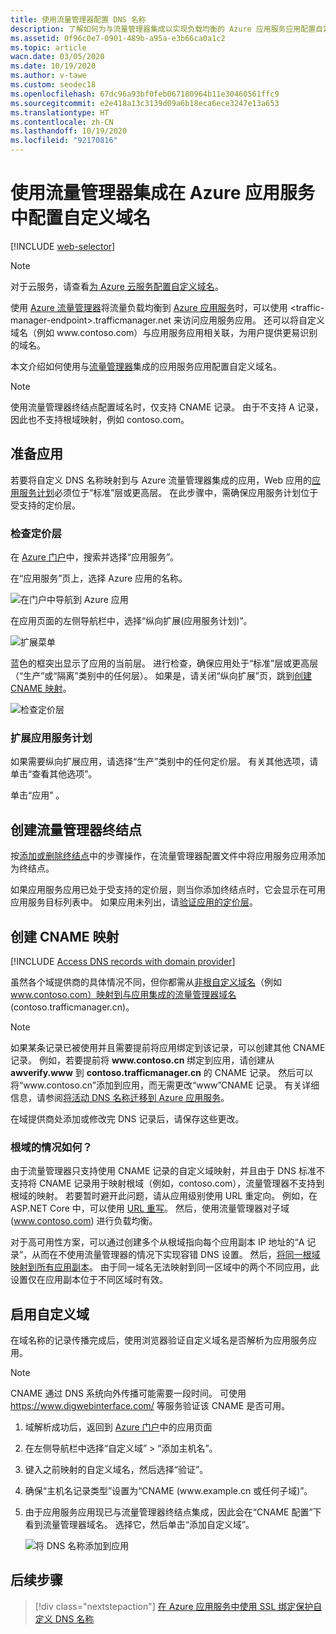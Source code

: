 ```yaml
---
title: 使用流量管理器配置 DNS 名称
description: 了解如何为与流量管理器集成以实现负载均衡的 Azure 应用服务应用配置自定义域。
ms.assetid: 0f96c0e7-0901-489b-a95a-e3b66ca0a1c2
ms.topic: article
wacn.date: 03/05/2020
ms.date: 10/19/2020
ms.author: v-tawe
ms.custom: seodec18
ms.openlocfilehash: 67dc96a93bf0feb067180964b11e30460561ffc9
ms.sourcegitcommit: e2e418a13c3139d09a6b18eca6ece3247e13a653
ms.translationtype: HT
ms.contentlocale: zh-CN
ms.lasthandoff: 10/19/2020
ms.locfileid: "92170816"
---
```

# <a name="configure-a-custom-domain-name-in-azure-app-service-with-traffic-manager-integration"></a>使用流量管理器集成在 Azure 应用服务中配置自定义域名

[!INCLUDE [web-selector](../../includes/websites-custom-domain-selector.md)]

> [!NOTE]
> 对于云服务，请查看[为 Azure 云服务配置自定义域名](../cloud-services/cloud-services-custom-domain-name-portal.md)。

使用 [Azure 流量管理器](../traffic-manager/index.yml)将流量负载均衡到 [Azure 应用服务](overview.md)时，可以使用 \<traffic-manager-endpoint>.trafficmanager.net 来访问应用服务应用。 还可以将自定义域名（例如 www\.contoso.com）与应用服务应用相关联，为用户提供更易识别的域名。

本文介绍如何使用与[流量管理器](../traffic-manager/traffic-manager-overview.md)集成的应用服务应用配置自定义域名。

> [!NOTE]
> 使用流量管理器终结点配置域名时，仅支持 CNAME 记录。 由于不支持 A 记录，因此也不支持根域映射，例如 contoso.com。
> 

## <a name="prepare-the-app"></a>准备应用

若要将自定义 DNS 名称映射到与 Azure 流量管理器集成的应用，Web 应用的[应用服务计划](https://www.azure.cn/pricing/details/app-service/)必须位于“标准”层或更高层。 在此步骤中，需确保应用服务计划位于受支持的定价层。

### <a name="check-the-pricing-tier"></a>检查定价层

在 [Azure 门户](https://portal.azure.cn)中，搜索并选择“应用服务”。

在“应用服务”页上，选择 Azure 应用的名称。

![在门户中导航到 Azure 应用](./media/app-service-web-tutorial-custom-domain/select-app.png)

在应用页面的左侧导航栏中，选择“纵向扩展(应用服务计划)”。

![扩展菜单](./media/app-service-web-tutorial-custom-domain/scale-up-menu.png)

蓝色的框突出显示了应用的当前层。 进行检查，确保应用处于“标准”层或更高层（“生产”或“隔离”类别中的任何层）。 如果是，请关闭“纵向扩展”页，跳到[创建 CNAME 映射](#create-the-cname-mapping)。

![检查定价层](./media/app-service-web-tutorial-custom-domain/check-pricing-tier.png)

### <a name="scale-up-the-app-service-plan"></a>扩展应用服务计划

如果需要纵向扩展应用，请选择“生产”类别中的任何定价层。 有关其他选项，请单击“查看其他选项”。

单击“应用” 。

## <a name="create-traffic-manager-endpoint"></a>创建流量管理器终结点

按[添加或删除终结点](../traffic-manager/traffic-manager-manage-endpoints.md)中的步骤操作，在流量管理器配置文件中将应用服务应用添加为终结点。

如果应用服务应用已处于受支持的定价层，则当你添加终结点时，它会显示在可用应用服务目标列表中。 如果应用未列出，请[验证应用的定价层](#prepare-the-app)。

## <a name="create-the-cname-mapping"></a>创建 CNAME 映射

<!-- > [!NOTE] -->
<!-- > To configure an [App Service domain that you purchased](manage-custom-dns-buy-domain.md), skip this section and go to [Enable custom domain](#enable-custom-domain). -->

[!INCLUDE [Access DNS records with domain provider](../../includes/app-service-web-access-dns-records-no-h.md)]

虽然各个域提供商的具体情况不同，但你都需从[非根自定义域名](#what-about-root-domains)（例如 www.contoso.com）映射到与应用集成的流量管理器域名 (contoso.trafficmanager.cn)。 

> [!NOTE]
> 如果某条记录已被使用并且需要提前将应用绑定到该记录，可以创建其他 CNAME 记录。 例如，若要提前将 **www\.contoso.cn** 绑定到应用，请创建从 **awverify.www** 到 **contoso.trafficmanager.cn** 的 CNAME 记录。 然后可以将“www\.contoso.cn”添加到应用，而无需更改“www”CNAME 记录。 有关详细信息，请参阅[将活动 DNS 名称迁移到 Azure 应用服务](manage-custom-dns-migrate-domain.md)。

在域提供商处添加或修改完 DNS 记录后，请保存这些更改。

### <a name="what-about-root-domains"></a>根域的情况如何？

由于流量管理器只支持使用 CNAME 记录的自定义域映射，并且由于 DNS 标准不支持将 CNAME 记录用于映射根域（例如，contoso.com），流量管理器不支持到根域的映射。 若要暂时避开此问题，请从应用级别使用 URL 重定向。 例如，在 ASP.NET Core 中，可以使用 [URL 重写](https://docs.microsoft.com/aspnet/core/fundamentals/url-rewriting)。 然后，使用流量管理器对子域 (www.contoso.com) 进行负载均衡。

对于高可用性方案，可以通过创建多个从根域指向每个应用副本 IP 地址的“A 记录”，从而在不使用流量管理器的情况下实现容错 DNS 设置。 然后，[将同一根域映射到所有应用副本](app-service-web-tutorial-custom-domain.md#map-an-a-record)。 由于同一域名无法映射到同一区域中的两个不同应用，此设置仅在应用副本位于不同区域时有效。

## <a name="enable-custom-domain"></a>启用自定义域
在域名称的记录传播完成后，使用浏览器验证自定义域名是否解析为应用服务应用。

> [!NOTE]
> CNAME 通过 DNS 系统向外传播可能需要一段时间。 可使用 <a href="https://www.digwebinterface.com/">https://www.digwebinterface.com/</a> 等服务验证该 CNAME 是否可用。
> 
> 

1. 域解析成功后，返回到 [Azure 门户](https://portal.azure.cn)中的应用页面
2. 在左侧导航栏中选择“自定义域” > “添加主机名”。 
4. 键入之前映射的自定义域名，然后选择“验证”。
5. 确保“主机名记录类型”设置为“CNAME (www\.example.cn 或任何子域)”。

6. 由于应用服务应用现已与流量管理器终结点集成，因此会在“CNAME 配置”下看到流量管理器域名。 选择它，然后单击“添加自定义域”。

    ![将 DNS 名称添加到应用](./media/configure-domain-traffic-manager/enable-traffic-manager-domain.png)

## <a name="next-steps"></a>后续步骤

> [!div class="nextstepaction"]
> [在 Azure 应用服务中使用 SSL 绑定保护自定义 DNS 名称](configure-ssl-bindings.md)
